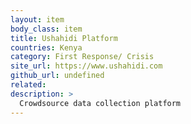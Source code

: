 ```yaml
---
layout: item
body_class: item
title: Ushahidi Platform
countries: Kenya
category: First Response/ Crisis
site_url: https://www.ushahidi.com
github_url: undefined
related: 
description: >
  Crowdsource data collection platform
---
```

